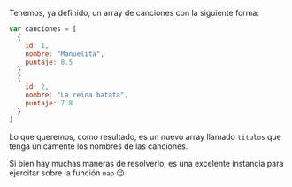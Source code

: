Tenemos, ya definido, un array de canciones con la siguiente forma:

``` javascript
var canciones = [
  {
    id: 1,
    nombre: "Manuelita",
    puntaje: 8.5
  }
  {
    id: 2,
    nombre: "La reina batata",
    puntaje: 7.8
  }
]
```


Lo que queremos, como resultado, es un nuevo array llamado `titulos` que tenga únicamente los nombres de las canciones.

Si bien hay muchas maneras de resolverlo, es una excelente instancia para ejercitar sobre la función `map` :wink: